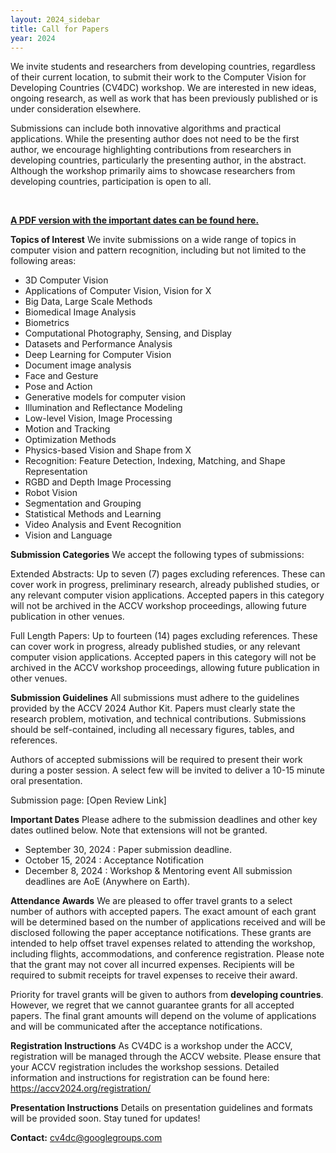 ```yaml
---
layout: 2024_sidebar
title: Call for Papers
year: 2024
---
```


We invite students and researchers from developing countries, regardless of their current location, to submit their work to the Computer Vision for Developing Countries (CV4DC) workshop. We are interested in new ideas, ongoing research, as well as work that has been previously published or is under consideration elsewhere.

Submissions can include both innovative algorithms and practical applications. While the presenting author does not need to be the first author, we encourage highlighting contributions from researchers in developing countries, particularly the presenting author, in the abstract. Although the workshop primarily aims to showcase researchers from developing countries, participation is open to all.

<br>

<a href="{{site.url}}/files/2024/CV4DC2024_CFP.pdf" target="_blank">**A PDF version with the important dates can be found here.**</a> 

**Topics of Interest**
We invite submissions on a wide range of topics in computer vision and pattern recognition, including but not limited to the following areas:

- 3D Computer Vision
- Applications of Computer Vision, Vision for X
- Big Data, Large Scale Methods
- Biomedical Image Analysis
- Biometrics
- Computational Photography, Sensing, and Display
- Datasets and Performance Analysis
- Deep Learning for Computer Vision
- Document image analysis
- Face and Gesture
- Pose and Action
- Generative models for computer vision
- Illumination and Reflectance Modeling
- Low-level Vision, Image Processing
- Motion and Tracking
- Optimization Methods
- Physics-based Vision and Shape from X
- Recognition: Feature Detection, Indexing, Matching, and Shape Representation
- RGBD and Depth Image Processing
- Robot Vision
- Segmentation and Grouping
- Statistical Methods and Learning
- Video Analysis and Event Recognition
- Vision and Language

**Submission Categories**
We accept the following types of submissions:

Extended Abstracts: Up to seven (7) pages excluding references. These can cover work in progress, preliminary research, already published studies, or any relevant computer vision applications. Accepted papers in this category will not be archived in the ACCV workshop proceedings, allowing future publication in other venues.

Full Length Papers: Up to fourteen (14) pages excluding references. These can cover work in progress, already published studies, or any relevant computer vision applications. Accepted papers in this category will not be archived in the ACCV workshop proceedings, allowing future publication in other venues.

**Submission Guidelines**
All submissions must adhere to the guidelines provided by the ACCV 2024 Author Kit. Papers must clearly state the research problem, motivation, and technical contributions. Submissions should be self-contained, including all necessary figures, tables, and references.

Authors of accepted submissions will be required to present their work during a poster session. A select few will be invited to deliver a 10-15 minute oral presentation.

Submission page: [Open Review Link]

**Important Dates**
Please adhere to the submission deadlines and other key dates outlined below. Note that extensions will not be granted.
- September 30, 2024 : Paper submission deadline.
- October 15, 2024 : Acceptance Notification
- December 8, 2024 : Workshop & Mentoring event
All submission deadlines are AoE (Anywhere on Earth). 

**Attendance Awards**
We are pleased to offer travel grants to a select number of authors with accepted papers. The exact amount of each grant will be determined based on the number of applications received and will be disclosed following the paper acceptance notifications. These grants are intended to help offset travel expenses related to attending the workshop, including flights, accommodations, and conference registration. Please note that the grant may not cover all incurred expenses. Recipients will be required to submit receipts for travel expenses to receive their award.

Priority for travel grants will be given to authors from **developing countries**. However, we regret that we cannot guarantee grants for all accepted papers. The final grant amounts will depend on the volume of applications and will be communicated after the acceptance notifications.

**Registration Instructions**
As CV4DC is a workshop under the ACCV, registration will be managed through the ACCV website. Please ensure that your ACCV registration includes the workshop sessions. Detailed information and instructions for registration can be found here: https://accv2024.org/registration/ 

**Presentation Instructions**
Details on presentation guidelines and formats will be provided soon. Stay tuned for updates!

**Contact:** cv4dc@googlegroups.com
